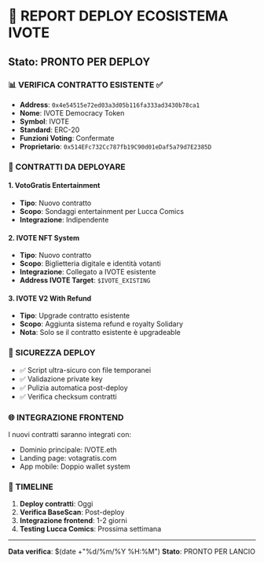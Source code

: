 # 🚀 REPORT DEPLOY ECOSISTEMA IVOTE
## Stato: PRONTO PER DEPLOY

### 📊 VERIFICA CONTRATTO ESISTENTE ✅
- **Address**: `0x4e54515e72ed03a3d05b116fa333ad3430b78ca1`
- **Nome**: IVOTE Democracy Token
- **Symbol**: IVOTE
- **Standard**: ERC-20
- **Funzioni Voting**: Confermate
- **Proprietario**: `0x514EFc732Cc787fb19C90d01eDaf5a79d7E2385D`

### 🎯 CONTRATTI DA DEPLOYARE

#### 1. VotoGratis Entertainment
- **Tipo**: Nuovo contratto
- **Scopo**: Sondaggi entertainment per Lucca Comics
- **Integrazione**: Indipendente

#### 2. IVOTE NFT System  
- **Tipo**: Nuovo contratto
- **Scopo**: Biglietteria digitale e identità votanti
- **Integrazione**: Collegato a IVOTE esistente
- **Address IVOTE Target**: `$IVOTE_EXISTING`

#### 3. IVOTE V2 With Refund
- **Tipo**: Upgrade contratto esistente
- **Scopo**: Aggiunta sistema refund e royalty Solidary
- **Nota**: Solo se il contratto esistente è upgradeable

### 🔐 SICUREZZA DEPLOY
- ✅ Script ultra-sicuro con file temporanei
- ✅ Validazione private key
- ✅ Pulizia automatica post-deploy
- ✅ Verifica checksum contratti

### 🌐 INTEGRAZIONE FRONTEND
I nuovi contratti saranno integrati con:
- Dominio principale: IVOTE.eth
- Landing page: votagratis.com
- App mobile: Doppio wallet system

### 📅 TIMELINE
1. **Deploy contratti**: Oggi
2. **Verifica BaseScan**: Post-deploy  
3. **Integrazione frontend**: 1-2 giorni
4. **Testing Lucca Comics**: Prossima settimana

---
**Data verifica**: $(date +"%d/%m/%Y %H:%M")
**Stato**: PRONTO PER LANCIO
